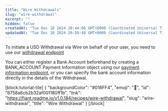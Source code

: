 ```yaml
---
title: "Wire Withdrawals"
slug: "wire-withdrawal"
excerpt: ""
hidden: false
createdAt: "Tue Dec 10 2024 20:44:06 GMT+0000 (Coordinated Universal Time)"
updatedAt: "Tue Dec 10 2024 20:50:48 GMT+0000 (Coordinated Universal Time)"
---
```

To initiate a USD Withdrawal via Wire on behalf of your user, you need to use our [withdrawal endpoint](https://fiant.readme.io/reference/withdrawal)

You can either register a Bank Account beforehand by creating a BANK_ACCOUNT Payment Information object using our [payment information endpoint](https://fiant.readme.io/reference/withdrawal), or you can specify the bank account information directly in the details of the Withdrawal.

[block:tutorial-tile]
{
  "backgroundColor": "#018FF4",
  "emoji": "🦉",
  "id": "6758a6cb2b32af001180ff1b",
  "link": "https://fiant.readme.io/v1.0.184/recipes/wire-withdrawal",
  "slug": "wire-withdrawal",
  "title": "Wire Withdrawal"
}
[/block]
